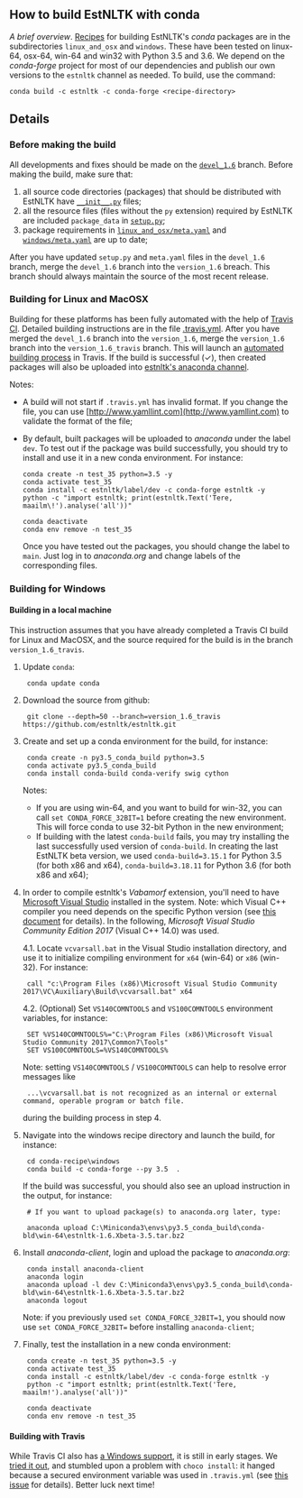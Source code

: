 ## How to build EstNLTK with conda

_A brief overview_. [Recipes](https://docs.conda.io/projects/conda-build/en/latest/concepts/recipe.html) for building EstNLTK's _conda_ packages are in the subdirectories `linux_and_osx` and `windows`. 
These have been tested on linux-64, osx-64, win-64 and win32 with Python 3.5 and 3.6.
We depend on the _conda-forge_ project for most of our dependencies and publish our own versions to the `estnltk` channel as needed. To build, use the command:

`conda build -c estnltk -c conda-forge <recipe-directory>`

## Details

### Before making the build

All developments and fixes should be made on the [`devel_1.6`](https://github.com/estnltk/estnltk/tree/devel_1.6)  branch.
Before making the build, make sure that:
 
 1. all source code directories (packages) that should be distributed with EstNLTK have [`__init__.py`](https://python-packaging-tutorial.readthedocs.io/en/latest/setup_py.html#packages) files;
 2. all the resource files (files without the `py` extension) required by EstNLTK are included `package_data` in [`setup.py`](https://github.com/estnltk/estnltk/blob/devel_1.6/setup.py); 
 3. package requirements in [`linux_and_osx/meta.yaml`](
https://github.com/estnltk/estnltk/blob/devel_1.6/conda-recipe/linux_and_osx/meta.yaml) and [`windows/meta.yaml`](
https://github.com/estnltk/estnltk/blob/devel_1.6/conda-recipe/windows/meta.yaml) are up to date;
 
After you have updated `setup.py` and `meta.yaml` files in the `devel_1.6` branch, merge the `devel_1.6` branch into the `version_1.6` breach. 
This branch should always maintain the source of the most recent release.

### Building for Linux and MacOSX

Building for these platforms has been fully automated with the help of [Travis CI](https://travis-ci.org). 
Detailed building instructions are in the file [.travis.yml](https://github.com/estnltk/estnltk/blob/version_1.6_travis/.travis.yml). 
After you have merged the `devel_1.6` branch into the `version_1.6`, merge the `version_1.6` branch into the `version_1.6_travis` branch. 
This will launch an [automated building process](https://travis-ci.org/estnltk/estnltk/requests) in Travis.
If the build is successful (✓), then created packages will also be uploaded into [estnltk's anaconda channel](https://anaconda.org/estnltk/estnltk).

Notes:

  * A build will not start if `.travis.yml` has invalid format. If you change the file, you can use [http://www.yamllint.com](http://www.yamllint.com) to validate the format of the file;

  * By default, built packages will be uploaded to _anaconda_ under the label `dev`. To test out if the package was build successfully, you should try to install and use it in a new conda environment. For instance:
          
        conda create -n test_35 python=3.5 -y
		conda activate test_35
		conda install -c estnltk/label/dev -c conda-forge estnltk -y
		python -c "import estnltk; print(estnltk.Text('Tere, maailm\!').analyse('all'))"
			
		conda deactivate
		conda env remove -n test_35

  
    Once you have tested out the packages, you should change the label to `main`. Just log in to _anaconda.org_ and change labels of the corresponding files.

### Building for Windows

#### Building in a local machine

This instruction assumes that you have already completed a Travis CI build for Linux and MacOSX, and the source required for the build is in the branch  `version_1.6_travis`.

1. Update `conda`:

		conda update conda

2. Download the source from github: 

        git clone --depth=50 --branch=version_1.6_travis https://github.com/estnltk/estnltk.git

3. Create and set up a conda environment for the build, for instance:

        conda create -n py3.5_conda_build python=3.5
        conda activate py3.5_conda_build
        conda install conda-build conda-verify swig cython

    Notes:
 
	* If you are using win-64, and you want to build for win-32, you can call `set CONDA_FORCE_32BIT=1` before creating the new environment. This will force conda to use 32-bit Python in the new environment;
	* If building with the latest `conda-build` fails, you may try installing the last successfully used version of `conda-build`. In creating the last EstNLTK beta version, we used `conda-build=3.15.1` for Python 3.5 (for both x86 and x64), `conda-build=3.18.11` for Python 3.6 (for both x86 and x64);


4. In order to compile estnltk's _Vabamorf_ extension, you'll need to have [Microsoft Visual Studio](https://visualstudio.microsoft.com) installed in the system. Note: which Visual C++ compiler you need depends on the specific Python version (see [this document](https://wiki.python.org/moin/WindowsCompilers) for details). In the following, _Microsoft Visual Studio Community Edition 2017_ (Visual C++ 14.0) was used.

	4.1. Locate `vcvarsall.bat` in the Visual Studio installation directory, and use it to initialize compiling environment for `x64` (win-64) or `x86` (win-32). For instance:

        call "c:\Program Files (x86)\Microsoft Visual Studio Community 2017\VC\Auxiliary\Build\vcvarsall.bat" x64
    
    4.2. (Optional) Set `VS140COMNTOOLS` and `VS100COMNTOOLS` environment variables, for instance:

        SET %VS140COMNTOOLS%="C:\Program Files (x86)\Microsoft Visual Studio Community 2017\Common7\Tools"
        SET VS100COMNTOOLS=%VS140COMNTOOLS%

    Note: setting `VS140COMNTOOLS` / `VS100COMNTOOLS` can help to resolve error messages like

        ...\vcvarsall.bat is not recognized as an internal or external command, operable program or batch file.

    during the building process in step 4.


5. Navigate into the windows recipe directory and launch the build, for instance:

        cd conda-recipe\windows
        conda build -c conda-forge --py 3.5  .

    If the build was successful, you should also see an upload instruction in the output, for instance:

        # If you want to upload package(s) to anaconda.org later, type:
 
        anaconda upload C:\Miniconda3\envs\py3.5_conda_build\conda-bld\win-64\estnltk-1.6.Xbeta-3.5.tar.bz2

6. Install _anaconda-client_, login and upload the package to _anaconda.org_:

        conda install anaconda-client
        anaconda login
        anaconda upload -l dev C:\Miniconda3\envs\py3.5_conda_build\conda-bld\win-64\estnltk-1.6.Xbeta-3.5.tar.bz2
        anaconda logout

     Note: if you previously used `set CONDA_FORCE_32BIT=1`, you should now use `set CONDA_FORCE_32BIT=` before installing `anaconda-client`;

7. Finally, test the installation in a new conda environment:

        conda create -n test_35 python=3.5 -y
		conda activate test_35
		conda install -c estnltk/label/dev -c conda-forge estnltk -y
		python -c "import estnltk; print(estnltk.Text('Tere, maailm!').analyse('all'))"
			
		conda deactivate
		conda env remove -n test_35


#### Building with Travis

While Travis CI also has [a Windows support](https://blog.travis-ci.com/2018-10-11-windows-early-release), it is still in early stages.
We [tried it out](https://github.com/estnltk/estnltk/blob/dff24a6c943fd5285be3bced6bd8247191cb7c7b/.travis.yml), and stumbled upon a problem with `choco install`: it hanged because a secured environment variable was used in `.travis.yml` (see [this issue](https://travis-ci.community/t/current-known-issues-please-read-this-before-posting-a-new-topic/264/10) for details).
Better luck next time!